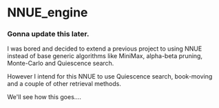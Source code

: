 # NNUE_engine

### Gonna update this later. 
I was bored and decided to extend a previous project to using NNUE instead of base generic algorithms like MiniMax, alpha-beta pruning, Monte-Carlo and Quiescence search. 

However I intend for this NNUE to use Quiescence search, book-moving and a couple of other retrieval methods. 

We'll see how this goes.... 
